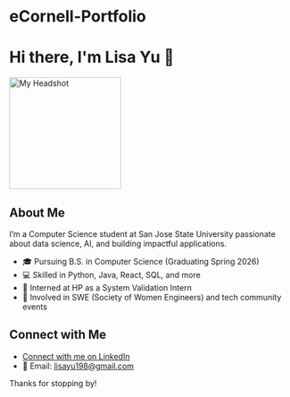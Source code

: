 # eCornell-Portfolio

# Hi there, I'm Lisa Yu 👋

<img src="./SWEheadshot.jpg" alt="My Headshot" width="200"/>

## About Me
I’m a Computer Science student at San Jose State University passionate about data science, AI, and building impactful applications.  

- 🎓 Pursuing B.S. in Computer Science (Graduating Spring 2026)  
- 💻 Skilled in Python, Java, React, SQL, and more  
- 🌱 Interned at HP as a System Validation Intern  
- 🚀 Involved in SWE (Society of Women Engineers) and tech community events  

## Connect with Me
- [Connect with me on LinkedIn](https://www.linkedin.com/in/lisa-yu198/)
- 📧 Email: lisayu198@gmail.com 

Thanks for stopping by!
